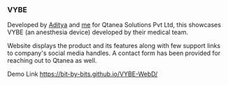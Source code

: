 ### VYBE

Developed by [Aditya](https://github.com/cry0genic) and [me](https://github.com/bit-by-bits) for Qtanea Solutions Pvt Ltd, this showcases VYBE (an anesthesia device) developed by their medical team.

Website displays the product and its features along with few support links to company's social media handles. A contact form has been provided for reaching out to Qtanea as well.

Demo Link
https://bit-by-bits.github.io/VYBE-WebD/
